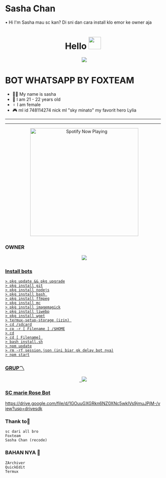 # Sasha Chan

• Hi I'm Sasha mau sc kan? Di sni dan cara install klo emor ke owner aja

<h1 align="center">Hello <img src="https://user-images.githubusercontent.com/1303154/88677602-1635ba80-d120-11ea-84d8-d263ba5fc3c0.gif" width="40px" alt=""><br></h1>
<p align="center">
  <img src="https://user-images.githubusercontent.com/95025437/147376834-8e770d22-20eb-4404-9904-fdf26ccf4374.jpg" />
</p> 


# BOT WHATSAPP BY FOXTEAM

<p align="center"> 

- 👨‍💻 My name is sasha 
- 📌 I am 21 - 22 years old 
- ♀️ I am female
- 🎮 ml id 748114274 nick ml "sky minato" my favorit hero Lylia

</p> 

------




------ 

<p align="center">
  <a href="https://open.spotify.com/track/3G3z3lpTbmN62PSQ3K3zfA?si=t91aO1AaR2ODh0BssERTmQ&utm="_blank"><img src="https://now-playing-on-spotify.vercel.app/api/spotify" alt="Spotify Now Playing" width="350"/></a>
</p> 

### OWNER
<p align="center">
  <a href="https://wa.me/62887433094409?text=Halo"><img src="https://img.shields.io/badge/WhatsApp-25D366?style=for-the-badge&logo=whatsapp&logoColor=white" /><br>


### Install bots

```
> pkg update && pkg upgrade
> pkg install git
> pkg install nodejs
> pkg install bash 
> pkg install ffmpeg
> pkg install mc
> pkg install imagemagick
> pkg install liwebp
> pkg install wget
> termux-setup-storage (izin) 
> cd /sdcard
> cp -r [ Filename ] /$HOME
> cd
> cd [ Filename] 
> bash install.sh
> npm update
> rm -rf session.json (ini biar gk delay bot nya)
> npm start

```


### GRUP〽️
<p align="center">
  <a href="https://chat.whatsapp.com/FU9uGSY7ODW9spPWCJFmEP"><img src="https://img.shields.io/badge/WhatsApp-25D366?style=for-the-badge&logo=whatsapp&logoColor=white" /><br>

### SC marie Rose Bot
https://drive.google.com/file/d/1GOuuGXGRkn6NZ0XNc5wkIVs9jmuJPjM-/view?usp=drivesdk

### Thank to🌹 

```
sc dari all bro
Foxteam 
Sasha Chan (recode) 

```
### BAHAN NYA 🌙

```
ZArchiver
QuickEdit
Termux 

```




